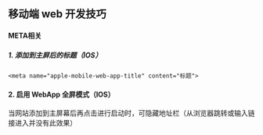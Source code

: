 ## 移动端 web 开发技巧

#### META相关

##### 1. 添加到主屏后的标题（IOS）

    <meta name="apple-mobile-web-app-title" content="标题">

####  2. 启用 WebApp 全屏模式（IOS）
当网站添加到主屏幕后再点击进行启动时，可隐藏地址栏（从浏览器跳转或输入链接进入并没有此效果）
    <meta name="apple-mobile-web-app-capable" content="yes" /> 
    <meta name="apple-touch-fullscreen" content="yes" /> 